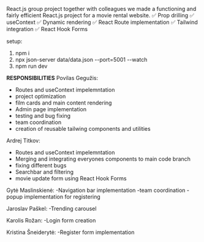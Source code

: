 React.js group project
together with colleagues we made a functioning and fairly efficient React.js project for a movie rental website. 
✅ Prop drilling
✅ useContext
✅ Dynamic rendering
✅ React Route implementation
✅ Tailwind integration
✅ React Hook Forms

setup:
1) npm i
2) npx json-server data/data.json --port=5001 --watch
3) npm run dev

**RESPONSIBILITIES**
Povilas Gegužis:
  - Routes and useContext impelemntation
  - project optimization
  - film cards and main content rendering
  - Admin page implementation
  - testing and bug fixing
  - team coordination
  - creation of reusable tailwing components and utilities

Ardrej Titkov:
  - Routes and useContext impelemntation
  - Merging and integrating everyones components to main code branch
  - fixing different bugs
  - Searchbar and filtering
  - movie update form using React Hook Forms
    
Gytė Maslinskienė:
  -Navigation bar implementation
  -team coordination
  -popup implementation for registering
  
Jaroslav Paškel:
  -Trending carousel

Karolis Rožan: 
  -Login form creation
  
Kristina Šneiderytė:
  -Register form implementation
